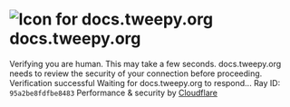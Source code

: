 # ![Icon for docs.tweepy.org](https://docs.tweepy.org/favicon.ico)docs.tweepy.org
Verifying you are human. This may take a few seconds.
docs.tweepy.org needs to review the security of your connection before proceeding.
Verification successful
Waiting for docs.tweepy.org to respond...
Ray ID: `95a2be8fdfbe8483`
Performance & security by [Cloudflare](https://www.cloudflare.com?utm_source=challenge&utm_campaign=m)
